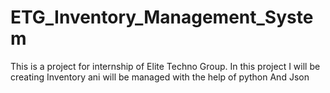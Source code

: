 # ETG_Inventory_Management_System
This is a project for internship of Elite Techno Group. In this project I will be creating Inventory ani will be managed with the help of python And Json
